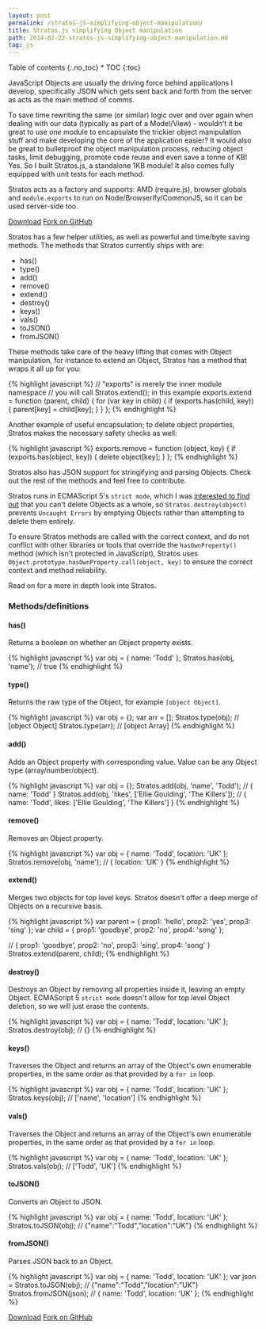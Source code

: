 ```yaml
---
layout: post
permalink: /stratos-js-simplifying-object-manipulation/
title: Stratos.js simplifying Object manipulation
path: 2014-02-22-stratos-js-simplifying-object-manipulation.md
tag: js
---
```


<div class="toc" markdown="1">
<span class="gamma">Table of contents</span>
{:.no_toc}
* TOC
{:toc}
</div>

JavaScript Objects are usually the driving force behind applications I develop, specifically JSON which gets sent back and forth from the server as acts as the main method of comms.

To save time rewriting the same (or similar) logic over and over again when dealing with our data (typically as part of a Model/View) - wouldn't it be great to use _one_ module to encapsulate the trickier object manipulation stuff and make developing the core of the application easier? It would also be great to bulletproof the object manipulation process, reducing object tasks, limit debugging, promote code reuse and even save a tonne of KB! Yes. So I built Stratos.js, a standalone 1KB module! It also comes fully equipped with unit tests for each method.

Stratos acts as a factory and supports: AMD (require.js), browser globals and `module.exports` to run on Node/Browserify/CommonJS, so it can be used server-side too.

<div class="download-box">
  <a href="//github.com/toddmotto/stratos/archive/master.zip" onclick="_gaq.push(['_trackEvent', 'Click', 'Download stratos', 'Download stratos']);">Download</a>
  <a href="//github.com/toddmotto/stratos" onclick="_gaq.push(['_trackEvent', 'Click', 'Fork stratos', 'stratos Fork']);">Fork on GitHub</a>
</div>

Stratos has a few helper utilities, as well as powerful and time/byte saving methods. The methods that Stratos currently ships with are:

* has()
* type()
* add()
* remove()
* extend()
* destroy()
* keys()
* vals()
* toJSON()
* fromJSON()

These methods take care of the heavy lifting that comes with Object manipulation, for instance to extend an Object, Stratos has a method that wraps it all up for you:

{% highlight javascript %}
// "exports" is merely the inner module namespace
// you will call Stratos.extend(); in this example
exports.extend = function (parent, child) {
  for (var key in child) {
    if (exports.has(child, key)) {
      parent[key] = child[key];
    }
  }
};
{% endhighlight %}

Another example of useful encapsulation; to delete object properties, Stratos makes the necessary safety checks as well:

{% highlight javascript %}
exports.remove = function (object, key) {
  if (exports.has(object, key)) {
    delete object[key];
  }
};
{% endhighlight %}

Stratos also has JSON support for stringifying and parsing Objects. Check out the rest of the methods and feel free to contribute.

Stratos runs in ECMAScript 5's `strict mode`, which I was [interested to find out](https://twitter.com/toddmotto/status/436967309773901824) that you can't delete Objects as a whole, so `Stratos.destroy(object)` prevents `Uncaught Errors` by emptying Objects rather than attempting to delete them entirely.

To ensure Stratos methods are called with the correct context, and do not conflict with other libraries or tools that override the `hasOwnProperty()` method (which isn't protected in JavaScript), Stratos uses `Object.prototype.hasOwnProperty.call(object, key)` to ensure the correct context and method reliability.

Read on for a more in depth look into Stratos.

### Methods/definitions

#### has()
Returns a boolean on whether an Object property exists.

{% highlight javascript %}
var obj = { name: 'Todd' };
Stratos.has(obj, 'name'); // true
{% endhighlight %}

#### type()
Returns the raw type of the Object, for example `[object Object]`.

{% highlight javascript %}
var obj = {};
var arr = [];
Stratos.type(obj); // [object Object]
Stratos.type(arr); // [object Array]
{% endhighlight %}

#### add()
Adds an Object property with corresponding value. Value can be any Object type (array/number/object).

{% highlight javascript %}
var obj = {};
Stratos.add(obj, 'name', 'Todd'); // { name: 'Todd' }
Stratos.add(obj, 'likes', ['Ellie Goulding', 'The Killers']); // { name: 'Todd', likes: ['Ellie Goulding', 'The Killers'] }
{% endhighlight %}

#### remove()
Removes an Object property.

{% highlight javascript %}
var obj = { name: 'Todd', location: 'UK' };
Stratos.remove(obj, 'name'); // { location: 'UK' }
{% endhighlight %}

#### extend()
Merges two objects for top level keys. Stratos doesn't offer a deep merge of Objects on a recursive basis.

{% highlight javascript %}
var parent = { prop1: 'hello', prop2: 'yes', prop3: 'sing' };
var child = { prop1: 'goodbye', prop2: 'no', prop4: 'song' };

// { prop1: 'goodbye', prop2: 'no', prop3: 'sing', prop4: 'song' }
Stratos.extend(parent, child);
{% endhighlight %}

#### destroy()
Destroys an Object by removing all properties inside it, leaving an empty Object. ECMAScript 5 `strict mode` doesn't allow for top level Object deletion, so we will just erase the contents.

{% highlight javascript %}
var obj = { name: 'Todd', location: 'UK' };
Stratos.destroy(obj); // {}
{% endhighlight %}

#### keys()
Traverses the Object and returns an array of the Object's own enumerable properties, in the same order as that provided by a `for in` loop.

{% highlight javascript %}
var obj = { name: 'Todd', location: 'UK' };
Stratos.keys(obj); // ['name', 'location']
{% endhighlight %}

#### vals()
Traverses the Object and returns an array of the Object's own enumerable properties, in the same order as that provided by a `for in` loop.

{% highlight javascript %}
var obj = { name: 'Todd', location: 'UK' };
Stratos.vals(obj); // ['Todd', 'UK']
{% endhighlight %}

#### toJSON()
Converts an Object to JSON.

{% highlight javascript %}
var obj = { name: 'Todd', location: 'UK' };
Stratos.toJSON(obj); // {"name":"Todd","location":"UK"}
{% endhighlight %}

#### fromJSON()
Parses JSON back to an Object.

{% highlight javascript %}
var obj = { name: 'Todd', location: 'UK' };
var json = Stratos.toJSON(obj); // {"name":"Todd","location":"UK"}
Stratos.fromJSON(json); // { name: 'Todd', location: 'UK' };
{% endhighlight %}

<div class="download-box">
  <a href="//github.com/toddmotto/stratos/archive/master.zip" onclick="_gaq.push(['_trackEvent', 'Click', 'Download stratos', 'Download stratos']);">Download</a>
  <a href="//github.com/toddmotto/stratos" onclick="_gaq.push(['_trackEvent', 'Click', 'Fork stratos', 'stratos Fork']);">Fork on GitHub</a>
</div>
